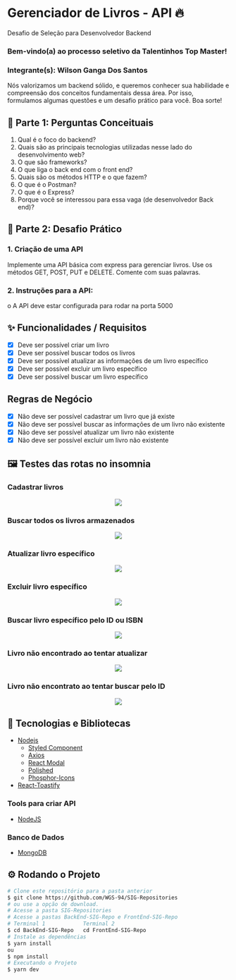 <!-- Title -->
<h1> Gerenciador de Livros - API 🔥 </h1>

Desafio de Seleção para Desenvolvedor Backend

### Bem-vindo(a) ao processo seletivo da Talentinhos Top Master!

<h3>Integrante(s): Wilson Ganga Dos Santos</h3>

<p>
    Nós valorizamos um backend sólido, e queremos conhecer sua habilidade e compreensão dos
    conceitos fundamentais dessa área. Por isso, formulamos algumas questões e um desafio prático
    para você. Boa sorte!
</p>

</hr>

## 🚀 Parte 1: Perguntas Conceituais

1. Qual é o foco do backend?
2. Quais são as principais tecnologias utilizadas nesse lado do desenvolvimento web?
3. O que são frameworks?
4. O que liga o back end com o front end?
5. Quais são os métodos HTTP e o que fazem?
6. O que é o Postman?
7. O que é o Express?
8. Porque você se interessou para essa vaga (de desenvolvedor Back end)?

## 🚀 Parte 2: Desafio Prático

### 1. Criação de uma API

Implemente uma API básica com express para gerenciar livros. Use os métodos GET, POST, PUT e
DELETE. Comente com suas palavras.

### 2. Instruções para a API:

o A API deve estar configurada para rodar na porta 5000

## ✨ Funcionalidades / Requisitos

- [x] Deve ser possível criar um livro
- [x] Deve ser possível buscar todos os livros
- [x] Deve ser possível atualizar as informações de um livro específico
- [x] Deve ser possível excluir um livro específico
- [x] Deve ser possível buscar um livro específico

## Regras de Negócio

- [x] Não deve ser possível cadastrar um livro que já existe
- [x] Não deve ser possível buscar as informações de um livro não existente
- [x] Não deve ser possível atualizar um livro não existente
- [x] Não deve ser possível excluir um livro não existente

## 🖼️ Testes das rotas no insomnia

### Cadastrar livros

<!-- Logotipo -->
<div align="center">
  <img src="./assets/Cadastrar Livro.png">
</div>

### Buscar todos os livros armazenados

<div align="center">
  <img src="./assets//Buscar todos livros.png">
</div>

### Atualizar livro específico

<div align="center">
    <img src="./assets/Atualizar Livro.png">
</div>

### Excluir livro específico

<div align="center">
    <img src="./assets/Excluir Livro.png">
</div>

### Buscar livro específico pelo ID ou ISBN

<div align="center">
    <img src="./assets/Buscar pelo ID.png">
</div>

### Livro não encontrado ao tentar atualizar

<div align="center">
    <img src="./assets/Not found.png">
</div>

### Livro não encontrato ao tentar buscar pelo ID

<div align="center">
    <img src="./assets/Not found 2.png">
</div>

## 🧰 Tecnologias e Bibliotecas

* [Nodejs](https://pt-br.reactjs.org/tutorial/tutorial.html)
  * [Styled Component](https://www.npmjs.com/package/styled-components)
  * [Axios](https://www.npmjs.com/package/axios)
  * [React Modal](https://www.npmjs.com/package/react-modal)
  * [Polished](https://www.npmjs.com/package/polished)
  * [Phosphor-Icons](https://phosphoricons.com/)
* [React-Toastify](https://www.npmjs.com/package/react-toastify)


### Tools para criar API
 * [NodeJS](https://nodejs.org/en/)

### Banco de Dados
* [MongoDB](https://www.mongodb.com/pt-br)

## ⚙️ Rodando o Projeto
```bash
# Clone este repositório para a pasta anterior
$ git clone https://github.com/WGS-94/SIG-Repositories
# ou use a opção de download.
# Acesse a pasta SIG-Repositories
# Acesse a pastas BackEnd-SIG-Repo e FrontEnd-SIG-Repo
# Terminal 1            Terminal 2
$ cd BackEnd-SIG-Repo   cd FrontEnd-SIG-Repo
# Instale as dependências
$ yarn install
ou
$ npm install
# Executando o Projeto
$ yarn dev 
